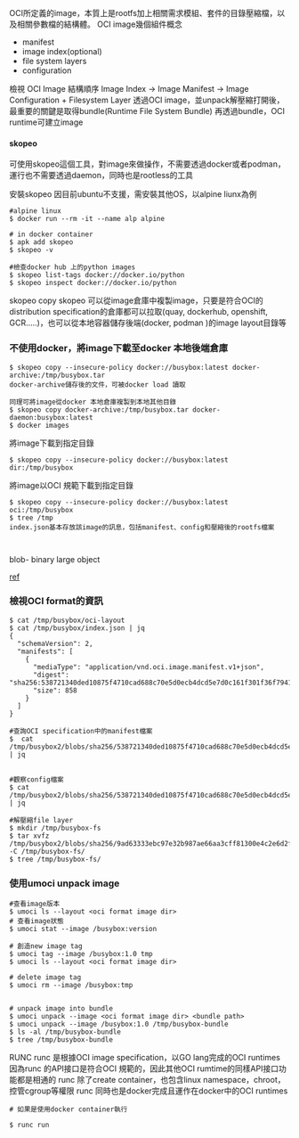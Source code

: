 OCI所定義的image，本質上是rootfs加上相關需求模組、套件的目錄壓縮檔，以及相關參數檔的結構體。
OCI image幾個組件概念
- manifest
- image index(optional)
- file system layers
- configuration

檢視 OCI Image 結構順序 
Image Index -> Image Manifest ->  Image Configuration + Filesystem Layer
透過OCI image，並unpack解壓縮打開後，最重要的關鍵是取得bundle(Runtime File System Bundle)
再透過bundle，OCI runtime可建立image

#### skopeo
可使用skopeo這個工具，對image來做操作，不需要透過docker或者podman，運行也不需要透過daemon，同時也是rootless的工具

安裝skopeo
因目前ubuntu不支援，需安裝其他OS，以alpine liunx為例
```
#alpine linux
$ docker run --rm -it --name alp alpine

# in docker container
$ apk add skopeo
$ skopeo -v

#檢查docker hub 上的python images
$ skopeo list-tags docker://docker.io/python
$ skopeo inspect docker://docker.io/python

```

skopeo copy
skopeo 可以從image倉庫中複製image，只要是符合OCI的distribution specification的倉庫都可以拉取(quay, dockerhub, openshift, GCR.....)，也可以從本地容器儲存後端(docker, podman )的image layout目錄等

### 不使用docker，將image下載至docker 本地後端倉庫
```
$ skopeo copy --insecure-policy docker://busybox:latest docker-archive:/tmp/busybox.tar
docker-archive儲存後的文件，可被docker load 讀取

同理可將image從docker 本地倉庫複製到本地其他目錄
$ skopeo copy docker-archive:/tmp/busybox.tar docker-daemon:busybox:latest
$ docker images
```

將image下載到指定目錄
```
$ skopeo copy --insecure-policy docker://busybox:latest dir:/tmp/busybox
```

將image以OCI 規範下載到指定目錄
```
$ skopeo copy --insecure-policy docker://busybox:latest oci:/tmp/busybox
$ tree /tmp
index.json基本存放該image的訊息，包括manifest、config和壓縮後的rootfs檔案



```

blob- binary large object

[ref](https://lework.github.io/2020/04/13/skopeo/)

### 檢視OCI format的資訊
```
$ cat /tmp/busybox/oci-layout
$ cat /tmp/busybox/index.json | jq
{
  "schemaVersion": 2,
  "manifests": [
    {
      "mediaType": "application/vnd.oci.image.manifest.v1+json",
      "digest": "sha256:538721340ded10875f4710cad688c70e5d0ecb4dcd5e7d0c161f301f36f79414",
      "size": 858
    }
  ]
}

#查詢OCI specification中的manifest檔案
$  cat  /tmp/busybox2/blobs/sha256/538721340ded10875f4710cad688c70e5d0ecb4dcd5e7d0c161f301f36f79414 | jq


#觀察config檔案
$ cat  /tmp/busybox2/blobs/sha256/538721340ded10875f4710cad688c70e5d0ecb4dcd5e7d0c161f301f36f79414 | jq

#解壓縮file layer
$ mkdir /tmp/busybox-fs
$ tar xvfz /tmp/busybox2/blobs/sha256/9ad63333ebc97e32b987ae66aa3cff81300e4c2e6d2f2395cef8a3ae18b249fe  -C /tmp/busybox-fs/
$ tree /tmp/busybox-fs/
```


### 使用umoci unpack image
```
#查看image版本
$ umoci ls --layout <oci format image dir> 
# 查看image狀態
$ umoci stat --image /busybox:version

# 創造new image tag
$ umoci tag --image /busybox:1.0 tmp
$ umoci ls --layout <oci format image dir> 

# delete image tag 
$ umoci rm --image /busybox:tmp


# unpack image into bundle
$ umoci unpack --image <oci format image dir> <bundle path>
$ umoci unpack --image /busybox:1.0 /tmp/busybox-bundle
$ ls -al /tmp/busybox-bundle
$ tree /tmp/busybox-bundle

```


RUNC
runc 是根據OCI image specification，以GO lang完成的OCI runtimes
因為runc 的API接口是符合OCI 規範的，因此其他OCI rumtime的同樣API接口功能都是相通的
runc 除了create container，也包含linux namespace，chroot，控管cgroup等權限
runc 同時也是docker完成且運作在docker中的OCI runtimes

```
# 如果是使用docker container執行

$ runc run 

```




















